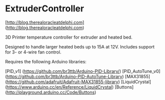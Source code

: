 # ExtruderController

[http://blog.therealoracleatdelphi.com] (http://blog.therealoracleatdelphi.com)

3D Printer temperature controller for extruder and heated bed.

Designed to handle larger heated beds up to 15A at 12V. Includes support for 3- or 4-wire fan control.

Requires the following Arduino libraries:

[PID_v1] (https://github.com/br3ttb/Arduino-PID-Library/)
[PID_AutoTune_v0] (https://github.com/br3ttb/Arduino-PID-AutoTune-Library)
[MAX31855] (https://github.com/adafruit/Adafruit-MAX31855-library)
[LiquidCrystal] (https://www.arduino.cc/en/Reference/LiquidCrystal)
[Buttons] (http://playground.arduino.cc/Code/Buttons)